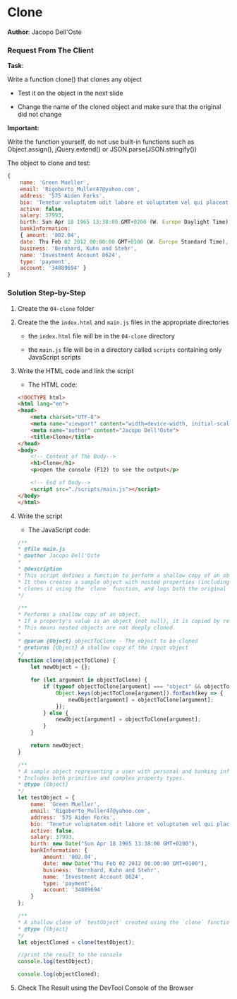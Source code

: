 # Clone 

**Author**: Jacopo Dell'Oste 

### Request From The Client

**Task**: 

Write a function clone() that clones any object

- Test it on the object in the next slide

- Change the name of the cloned object and make sure that the original did not change

**Important:**

Write the function yourself, do not use built-in functions such as Object.assign(), jQuery.extend() or JSON.parse(JSON.stringify())

The object to clone and test:

```js
{
    name: 'Green Mueller',
    email: 'Rigoberto_Muller47@yahoo.com',
    address: '575 Aiden Forks',
    bio: 'Tenetur voluptatem odit labore et voluptatem vel qui placeat sit.',
    active: false,
    salary: 37993,
    birth: Sun Apr 18 1965 13:38:00 GMT+0200 (W. Europe Daylight Time),
    bankInformation:
    { amount: '802.04',
    date: Thu Feb 02 2012 00:00:00 GMT+0100 (W. Europe Standard Time),
    business: 'Bernhard, Kuhn and Stehr',
    name: 'Investment Account 8624',
    type: 'payment',
    account: '34889694' }
}
```


### Solution Step-by-Step

1. Create the  `04-clone` folder

2. Create the the `index.html` and `main.js` files in the appropriate directories

    * the `index.html` file will be in the `04-clone` directory

    * the `main.js` file will be in a directory called `scripts` containing only JavaScript scripts

3. Write the HTML code and link the script
    
    * The HTML code:

    ```HTML
    <!DOCTYPE html>
    <html lang="en">
    <head>
        <meta charset="UTF-8">
        <meta name="viewport" content="width=device-width, initial-scale=1.0">
        <meta name="author" content="Jacopo Dell'Oste">
        <title>Clone</title>
    </head>
    <body>
        <!-- Content of The Body-->
        <h1>Clone</h1>
        <p>open the console (F12) to see the output</p>

        <!-- End of Body-->
        <script src="./scripts/main.js"></script>
    </body>
    </html>
    ```

4. Write the script  

    * The JavaScript code:

    ```javascript
    /**
    * @file main.js
    * @author Jacopo Dell'Oste
    *
    * @description
    * This script defines a function to perform a shallow copy of an object.
    * It then creates a sample object with nested properties (including a Date and a nested object),
    * clones it using the `clone` function, and logs both the original and the cloned object.
    */

    /**
    * Performs a shallow copy of an object.
    * If a property's value is an object (not null), it is copied by reference.
    * This means nested objects are not deeply cloned.
    *
    * @param {Object} objectToClone - The object to be cloned
    * @returns {Object} A shallow copy of the input object
    */
    function clone(objectToClone) {
        let newObject = {};

        for (let argument in objectToClone) {
            if (typeof objectToClone[argument] === "object" && objectToClone[argument] !== null) {
                Object.keys(objectToClone[argument]).forEach(key => {
                    newObject[argument] = objectToClone[argument];
                });
            } else {
                newObject[argument] = objectToClone[argument];
            }
        }

        return newObject;
    }

    /**
    * A sample object representing a user with personal and banking information.
    * Includes both primitive and complex property types.
    * @type {Object}
    */
    let testObject = {
        name: 'Green Mueller',
        email: 'Rigoberto_Muller47@yahoo.com',
        address: '575 Aiden Forks',
        bio: 'Tenetur voluptatem odit labore et voluptatem vel qui placeat sit.',
        active: false,
        salary: 37993,
        birth: new Date("Sun Apr 18 1965 13:38:00 GMT+0200"),
        bankInformation: {
            amount: '802.04',
            date: new Date("Thu Feb 02 2012 00:00:00 GMT+0100"),
            business: 'Bernhard, Kuhn and Stehr',
            name: 'Investment Account 8624',
            type: 'payment',
            account: '34889694'
        }
    };

    /**
    * A shallow clone of `testObject` created using the `clone` function.
    * @type {Object}
    */
    let objectCloned = clone(testObject);

    //print the result to the console
    console.log(testObject);

    console.log(objectCloned);
    ```

5. Check The Result using the DevTool Console of the Browser
